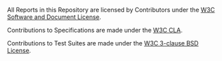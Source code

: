 All Reports in this Repository are licensed by Contributors
under the
[W3C Software and Document License](https://www.w3.org/copyright/software-license/).

Contributions to Specifications are made under the
[W3C CLA](https://www.w3.org/community/about/agreements/cla/).

Contributions to Test Suites are made under the
[W3C 3-clause BSD License](https://www.w3.org/copyright/3-clause-bsd-license-2008/).
